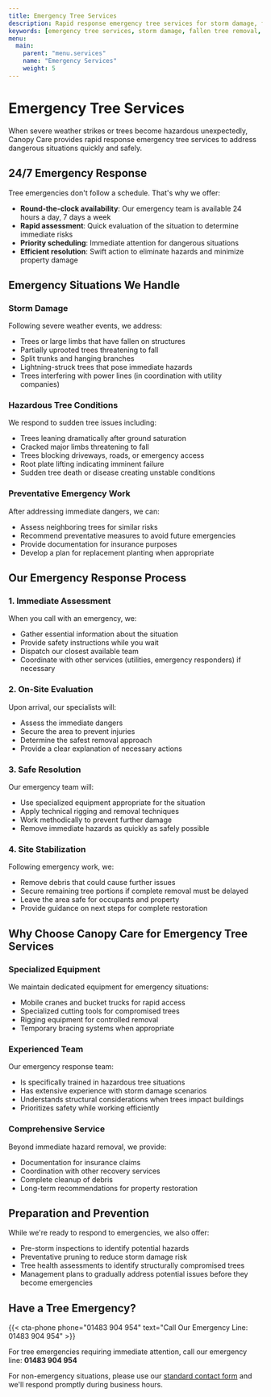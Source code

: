 ```yaml
---
title: Emergency Tree Services
description: Rapid response emergency tree services for storm damage, fallen trees, and hazardous situations
keywords: [emergency tree services, storm damage, fallen tree removal, hazardous tree]
menu:
  main:
    parent: "menu.services"
    name: "Emergency Services"
    weight: 5
---
```


# Emergency Tree Services

When severe weather strikes or trees become hazardous unexpectedly, Canopy Care provides rapid response emergency tree services to address dangerous situations quickly and safely.

## 24/7 Emergency Response

Tree emergencies don't follow a schedule. That's why we offer:

- **Round-the-clock availability**: Our emergency team is available 24 hours a day, 7 days a week
- **Rapid assessment**: Quick evaluation of the situation to determine immediate risks
- **Priority scheduling**: Immediate attention for dangerous situations
- **Efficient resolution**: Swift action to eliminate hazards and minimize property damage

## Emergency Situations We Handle

### Storm Damage
Following severe weather events, we address:
- Trees or large limbs that have fallen on structures
- Partially uprooted trees threatening to fall
- Split trunks and hanging branches
- Lightning-struck trees that pose immediate hazards
- Trees interfering with power lines (in coordination with utility companies)

### Hazardous Tree Conditions
We respond to sudden tree issues including:
- Trees leaning dramatically after ground saturation
- Cracked major limbs threatening to fall
- Trees blocking driveways, roads, or emergency access
- Root plate lifting indicating imminent failure
- Sudden tree death or disease creating unstable conditions

### Preventative Emergency Work
After addressing immediate dangers, we can:
- Assess neighboring trees for similar risks
- Recommend preventative measures to avoid future emergencies
- Provide documentation for insurance purposes
- Develop a plan for replacement planting when appropriate

## Our Emergency Response Process

### 1. Immediate Assessment
When you call with an emergency, we:
- Gather essential information about the situation
- Provide safety instructions while you wait
- Dispatch our closest available team
- Coordinate with other services (utilities, emergency responders) if necessary

### 2. On-Site Evaluation
Upon arrival, our specialists will:
- Assess the immediate dangers
- Secure the area to prevent injuries
- Determine the safest removal approach
- Provide a clear explanation of necessary actions

### 3. Safe Resolution
Our emergency team will:
- Use specialized equipment appropriate for the situation
- Apply technical rigging and removal techniques
- Work methodically to prevent further damage
- Remove immediate hazards as quickly as safely possible

### 4. Site Stabilization
Following emergency work, we:
- Remove debris that could cause further issues
- Secure remaining tree portions if complete removal must be delayed
- Leave the area safe for occupants and property
- Provide guidance on next steps for complete restoration

## Why Choose Canopy Care for Emergency Tree Services

### Specialized Equipment
We maintain dedicated equipment for emergency situations:
- Mobile cranes and bucket trucks for rapid access
- Specialized cutting tools for compromised trees
- Rigging equipment for controlled removal
- Temporary bracing systems when appropriate

### Experienced Team
Our emergency response team:
- Is specifically trained in hazardous tree situations
- Has extensive experience with storm damage scenarios
- Understands structural considerations when trees impact buildings
- Prioritizes safety while working efficiently

### Comprehensive Service
Beyond immediate hazard removal, we provide:
- Documentation for insurance claims
- Coordination with other recovery services
- Complete cleanup of debris
- Long-term recommendations for property restoration

## Preparation and Prevention

While we're ready to respond to emergencies, we also offer:
- Pre-storm inspections to identify potential hazards
- Preventative pruning to reduce storm damage risk
- Tree health assessments to identify structurally compromised trees
- Management plans to gradually address potential issues before they become emergencies

## Have a Tree Emergency?

{{< cta-phone phone="01483 904 954" text="Call Our Emergency Line: 01483 904 954" >}}

For tree emergencies requiring immediate attention, call our emergency line: **01483 904 954**

For non-emergency situations, please use our [standard contact form](/contact/) and we'll respond promptly during business hours. 